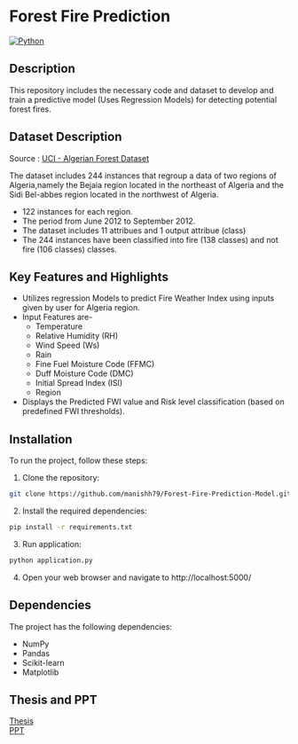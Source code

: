 # Forest Fire Prediction

[![Python](https://img.shields.io/badge/Language-Jupyter%20Notebook-orange)](https://jupyter.org/)

## Description

This repository includes the necessary code and dataset to develop and train a predictive model (Uses Regression Models) for detecting potential forest fires.

## Dataset Description

Source : <a href="https://archive-beta.ics.uci.edu/dataset/547/algerian+forest+fires+dataset"> UCI - Algerian Forest Dataset </a>

The dataset includes 244 instances that regroup a data of two regions of Algeria,namely the Bejaia region located in the northeast of Algeria and the Sidi Bel-abbes region located in the northwest of Algeria.
- 122 instances for each region.
- The period from June 2012 to September 2012.
- The dataset includes 11 attribues and 1 output attribue (class)
- The 244 instances have been classified into fire (138 classes) and not fire (106 classes) classes.

## Key Features and Highlights

- Utilizes regression Models to predict Fire Weather Index using inputs given by user for Algeria region.
- Input Features are-
    - Temperature
    - Relative Humidity (RH)
    - Wind Speed (Ws)
    - Rain
    - Fine Fuel Moisture Code (FFMC)
    - Duff Moisture Code (DMC)
    - Initial Spread Index (ISI)
    - Region
- Displays the Predicted FWI value and  Risk level classification (based on predefined FWI thresholds).


## Installation

To run the project, follow these steps:

1. Clone the repository:

```bash
git clone https://github.com/manishh79/Forest-Fire-Prediction-Model.git
```

2. Install the required dependencies:

```bash
pip install -r requirements.txt
```

3. Run application:

```bash
python application.py
```

4. Open your web browser and navigate to http://localhost:5000/


## Dependencies

The project has the following dependencies:

- NumPy
- Pandas
- Scikit-learn
- Matplotlib

## Thesis and PPT

<a href="https://drive.google.com/file/d/1UEIwt3URShOrgDMra-A5_Nzjr7_BYihI/view?usp=sharing" > Thesis </a>
<br>
<a href="https://docs.google.com/presentation/d/1P6jnLl5cOGUDFz-xeTXkGvjIueU9KCUr/edit?usp=sharing&ouid=116454348596110209282&rtpof=true&sd=true" > PPT </a> 

##
